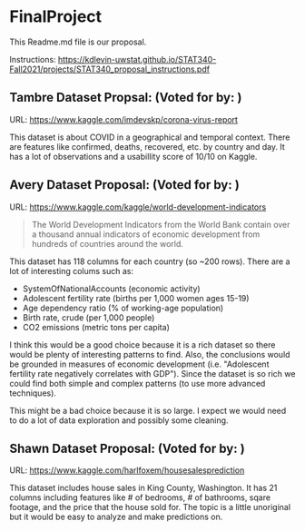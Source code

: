 # FinalProject

This Readme.md file is our proposal.

Instructions: https://kdlevin-uwstat.github.io/STAT340-Fall2021/projects/STAT340_proposal_instructions.pdf

## Tambre Dataset Propsal: (Voted for by: )

URL: https://www.kaggle.com/imdevskp/corona-virus-report

This dataset is about COVID in a geographical and temporal context. There are features like confirmed, deaths, recovered, etc. by country and day. It has a lot of observations and a usabillity score of 10/10 on Kaggle.

## Avery Dataset Proposal: (Voted for by: )

URL: https://www.kaggle.com/kaggle/world-development-indicators

> The World Development Indicators from the World Bank contain over a thousand annual indicators of economic development from hundreds of countries around the world.

This dataset has 118 columns for each country (so ~200 rows). There are a lot of interesting colums such as:

- SystemOfNationalAccounts (economic activity)
- Adolescent fertility rate (births per 1,000 women ages 15-19)
- Age dependency ratio (% of working-age population)
- Birth rate, crude (per 1,000 people)
- CO2 emissions (metric tons per capita)

I think this would be a good choice because it is a rich dataset so there would be plenty of interesting patterns to find. Also, the conclusions would be grounded in measures of economic development (i.e. "Adolescent fertility rate negatively correlates with GDP"). Since the dataset is so rich we could find both simple and complex patterns (to use more advanced techniques).

This might be a bad choice because it is so large. I expect we would need to do a lot of data exploration and possibly some cleaning.

## Shawn Dataset Proposal: (Voted for by: )

URL: https://www.kaggle.com/harlfoxem/housesalesprediction

This dataset includes house sales in King County, Washington. It has 21 columns including features like # of bedrooms, # of bathrooms, sqare footage, and the price that the house sold for. The topic is a little unoriginal but it would be easy to analyze and make predictions on.
